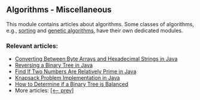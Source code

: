 ## Algorithms - Miscellaneous

This module contains articles about algorithms. Some classes of algorithms, e.g., [sorting](/../algorithms-sorting) and
[genetic algorithms](/../algorithms-genetic), have their own dedicated modules. 

### Relevant articles:

- [Converting Between Byte Arrays and Hexadecimal Strings in Java](https://www.baeldung.com/java-byte-arrays-hex-strings)
- [Reversing a Binary Tree in Java](https://www.baeldung.com/java-reversing-a-binary-tree)
- [Find If Two Numbers Are Relatively Prime in Java](https://www.baeldung.com/java-two-relatively-prime-numbers)
- [Knapsack Problem Implementation in Java](https://www.baeldung.com/java-knapsack)
- [How to Determine if a Binary Tree is Balanced](https://www.baeldung.com/java-balanced-binary-tree)
- More articles: [[<-- prev]](/../algorithms-miscellaneous-4)
